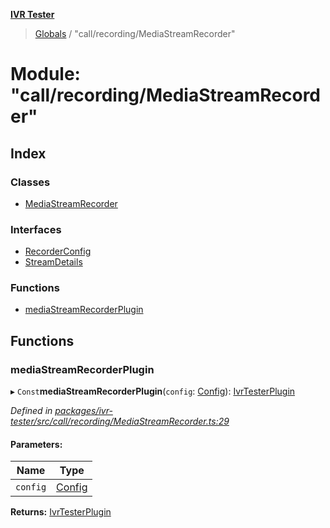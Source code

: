 **[IVR Tester](../README.md)**

> [Globals](../README.md) / "call/recording/MediaStreamRecorder"

# Module: "call/recording/MediaStreamRecorder"

## Index

### Classes

* [MediaStreamRecorder](../classes/_call_recording_mediastreamrecorder_.mediastreamrecorder.md)

### Interfaces

* [RecorderConfig](../interfaces/_call_recording_mediastreamrecorder_.recorderconfig.md)
* [StreamDetails](../interfaces/_call_recording_mediastreamrecorder_.streamdetails.md)

### Functions

* [mediaStreamRecorderPlugin](_call_recording_mediastreamrecorder_.md#mediastreamrecorderplugin)

## Functions

### mediaStreamRecorderPlugin

▸ `Const`**mediaStreamRecorderPlugin**(`config`: [Config](../interfaces/_configuration_config_.config.md)): [IvrTesterPlugin](../interfaces/_plugins_ivrtesterplugin_.ivrtesterplugin.md)

*Defined in [packages/ivr-tester/src/call/recording/MediaStreamRecorder.ts:29](https://github.com/SketchingDev/ivr-tester/blob/3b0e141/packages/ivr-tester/src/call/recording/MediaStreamRecorder.ts#L29)*

#### Parameters:

Name | Type |
------ | ------ |
`config` | [Config](../interfaces/_configuration_config_.config.md) |

**Returns:** [IvrTesterPlugin](../interfaces/_plugins_ivrtesterplugin_.ivrtesterplugin.md)
